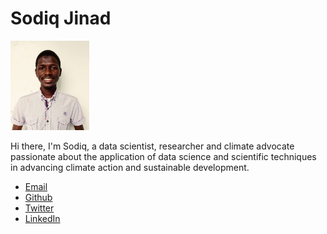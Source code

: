 # Sodiq Jinad

<img
src="/img/IMG_20230919_082837~4.jpg"
alt="Sodiq Jinad"
width="25%">

Hi there, I'm Sodiq, a data scientist, researcher and climate advocate passionate about the application of data science and scientific techniques in advancing climate action and sustainable development.

* <a href="<sodiqjinad@yahoo.com>" target="_blank">Email</a>
* <a href="https://github.com/Sordhiq" target="_blank">Github</a>
* <a href="https://twitter.com/jay_sordhiq" target="_blank">Twitter</a>
* <a href="https://linkedin.com/in/sodiq-jinad" target="_blank">LinkedIn</a>



